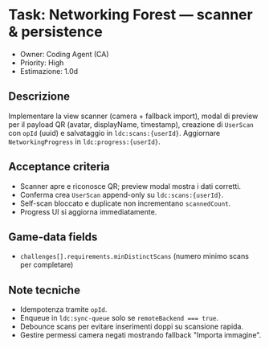 # Task: Networking Forest — scanner & persistence

- Owner: Coding Agent (CA)
- Priority: High
- Estimazione: 1.0d

## Descrizione

Implementare la view scanner (camera + fallback import), modal di preview per il payload QR (avatar, displayName, timestamp), creazione di `UserScan` con `opId` (uuid) e salvataggio in `ldc:scans:{userId}`. Aggiornare `NetworkingProgress` in `ldc:progress:{userId}`.

## Acceptance criteria

- Scanner apre e riconosce QR; preview modal mostra i dati corretti.
- Conferma crea `UserScan` append-only su `ldc:scans:{userId}`.
- Self-scan bloccato e duplicate non incrementano `scannedCount`.
- Progress UI si aggiorna immediatamente.

## Game-data fields

- `challenges[].requirements.minDistinctScans` (numero minimo scans per completare)

## Note tecniche

- Idempotenza tramite `opId`.
- Enqueue in `ldc:sync-queue` solo se `remoteBackend === true`.
- Debounce scans per evitare inserimenti doppi su scansione rapida.
- Gestire permessi camera negati mostrando fallback "Importa immagine".

